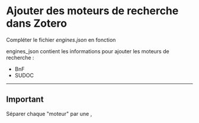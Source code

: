 # Ajouter des moteurs de recherche dans Zotero

Compléter le fichier <i>engines.json</i> en fonction

engines_json contient les informations pour ajouter les moteurs de recherche :
  - BnF
  - SUDOC
___________________________________________
<h2>Important</h2>

Séparer chaque "moteur" par une ,
